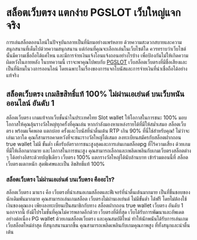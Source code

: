 # สล็อตเว็บตรง แตกง่าย PGSLOT เว็บใหญ่แจกจริง
การเล่นสล็อตออนไลน์ในปัจจุบันกลายเป็นที่นิยมอย่างแพร่หลาย ด้วยความสะดวกสบายและความสนุกสนานที่เต็มไปด้วยความสนุกสนาน แต่ก่อนที่คุณจะเลือกเล่นในเว็บไซต์ใด ควรทราบว่าเว็บไซต์นั้นมีความเชื่อถือได้แค่ไหน และมีการจ่ายเงินแจ้งโอนแจ้งถอนอย่างไรบ้าง เพื่อป้องกันไม่ให้เกิดความผิดหวังในภายหลัง ในบทความนี้ เราจะพาคุณไปพบกับ [PGSLOT](https://sun-slot.com/) เว็บสล็อตเว็บตรงที่มีชื่อเสียงและเป็นที่นิยมในวงการออนไลน์ โดยเฉพาะในเรื่องของการแจกโบนัสและการจ่ายเงินที่น่าเชื่อถือได้อย่างแท้จริง
## สล็อตเว็บตรง เกมลิขสิทธิ์แท้ 100% ไม่ผ่านเอเย่นต์ บนเว็บพนันออนไลน์ อันดับ 1
สล็อตเว็บตรง เกมแท้จากเว็บชั้นนำในประเทศไทย Slot wallet ให้โอกาสในการชนะ 100% มอบโอกาสให้คุณลุ้นรางวัลใหญ่ทุกครั้งที่คุณเล่น หากกำลังมองหาแหล่งรายได้ที่มีให้สม่ำเสมอ สล็อตเว็บตรง พร้อมแจ็คพอต แตกบ่อย ครั้งและโบนัสที่น่าตื่นเต้น RTP เกิน 90% ที่นี่ใช่สำหรับคุณ! ไม่ว่าจะเล่นเวลาใด คุณก็สามารถคาดหวังที่จะชนะรางวัลใหญ่ได้เสมอ ลงทะเบียนสมัครกับสล็อตฝากถอน true wallet ไม่มี ขั้นต่ำ เพื่อรับอัตราการชนะสูงสุดและการเล่นเกมสล็อตpg ที่ไร้ความเสี่ยง ด้วยเกมที่มีให้เลือกมากมาย และโอกาสในการชนะสูง คุณสามารถเลือกและเพลิดเพลินกับเกมเว็บตรงสล็อตต่าง ๆ ได้อย่างอิสระด้วยบัญชีเดียว เว็บตรง 100% แตกรางวัลใหญ่ได้นับล้านบาท เข้าร่วมตอนนี้ที่ สล็อตเว็บตรงแตกหนัก สุดพิเศษและเป็น ลิขสิทธิ์แท้ 100%
### สล็อตเว็บตรง ไม่ผ่านเอเย่นต์ บนเว็บตรง คืออะไร?
สล็อตเว็บตรง มาแรง คือ เว็บตรงที่นำเสนอเกมสล็อตและฟีเจอร์ที่น่าตื่นเต้นมากมาย เป็นที่ชื่นชอบของนักเดิมพันมากมาย คุณสามารถเล่นเกมสล็อต เว็บตรงไม่ผ่านเอเย่นต์ ไม่มีขั้นต่ำ ได้ฟรี โดยไม่ต้องใช้เงินของคุณเอง เพียงลงทะเบียนเป็นสมาชิกกับทาง สล็อตฝากถอน true wallet เว็บตรง อันดับ 1 นอกจากนี้ ยังมีโปรโมชั่นที่คุณไม่ควรพลาดอีกด้วย เว็บตรงที่ดีที่สุด เว็บได้รับการพัฒนาและอัพเดตอย่างต่อเนื่อง PG wallet ด้วยเกมสล็อตเว็บตรง และคุณสมบัติใหม่ ทำให้นักพนันได้รับการเล่นเกมเว็บสล็อตใหม่ล่าสุด ที่สนุกสนานมากขึ้น คุณสามารถเพลิดเพลินกับเกมคุณภาพสูง ที่ทั้งสนุกและน่าตื่นเต้น
